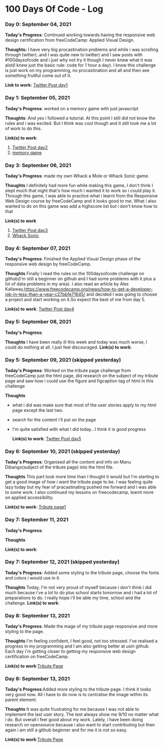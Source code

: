 # 100 Days Of Code - Log

### Day 0: September 04, 2021

**Today's Progress**: Continued working towards having the responsive web design certification from freeCodeCamp: Applied Visual Design.

**Thoughts:** I have very big procastination problems and while i was scrolling through twitter(..and I was quite new to twitter) and I saw posts with #100daysofcode and i just why not try it though I never knew what it was alot(I knew just the basic rule: code for 1 hour a day). I know this challenge is just work on my programming, no procastination and all and then see something fruitful come out of it.

**Link to work:**
[Twitter Post day1](https://twitter.com/NalowaGeena/status/1434295056576532481)

### Day 1: September 05, 2021

**Today's Progress**: worked on a memory game with just javascript

**Thoughts**: And yes i followed a tutorial. At this point I still did not know the rules and i was excited. But I think was cool though and it still took me a lot of work to do this.

**Link(s) to work**:

1. [Twitter Post day2](https://twitter.com/NalowaGeena/status/1434619989361938436)
2. [memory game](https://github.com/nalowageena654/memory-game)

### Day 3: September 06, 2021

**Today's Progress**: made my own Whack a Mole or Whack Sonic game.

**Thoughts** I definitely had more fun while making this game, I don't think I slept much that night that's how much i wanted it to work so i could play it.
Through this game, I was able to practice what i learnt from the Responsive Web Design course by freeCodeCamp and it looks good to me.
What i also wanted to do on this game was add a highscore list but i don't know how to that

**Link(s) to work**

1. [Twitter Post day3](https://twitter.com/NalowaGeena/status/1435011346844762114)
2. [Whack Sonic](https://github.com/nalowageena654/whack-a-mole)

### Day 4: September 07, 2021

**Today's Progress**: Finished the Applied Visual Design phase of the responsive web design by freeCodeCamp.

**Thoughts** Finally I read the rules on the 100daysofcode challenge on github(I'm still a beginner on github and I had some problems with it plus a lot of data problems in my area). I also read an article by Alex Kallaway,https://www.freecodecamp.org/news/how-to-get-a-developer-job-in-less-than-a-year-c27bbfe71645/ and decided I was going to choose a project and start working on it.So expect the best of me from day 5.

**Link(s) to work**:
[Twitter Post day4](https://twitter.com/NalowaGeena/status/1435139390506942464)

### Day 5: September 08, 2021

**Today's Progress**:

**Thoughts**
I have been really ill this week and today was much worse, I could do nothing at all. I just feel discouraged.
**Link(s) to work**:

### Day 5: September 09, 2021 (skipped yesterday)

**Today's Progress**: Worked on the tribute page challenge from freeCodeCamp just the html page, did research on the subject of my tribute page and saw how i could use the figure and figcaption tag of html in this challenge

**Thoughts**

- what i did was make sure that most of the user stories apply to my html page except the last two.
- search for the content i'll put on the page
- I'm quite satisfied with what I did today...I think it is good progress

  **Link(s) to work**:
  [Twitter Post day5](https://twitter.com/NalowaGeena/status/1436040385990701057)

### Day 6: September 10, 2021 (skipped yesterday)

**Today's Progress**: Organised all the content and info on Manu Dibango(subject of the tribute page) into the html file.

**Thoughts**
This part took more time than I thought it would but I'm starting to get a good image of how i want the tribute page to be.
I was feeling quite lazy today but my fear of pracastinating pushed me forward and i was able to some work. I also continued my lessons on freecodecamp, learnt more on applied accessibility.

**Link(s) to work**:
[Tribute page1](https://github.com/nalowageena654/Tribute-Page1)

### Day 7: September 11, 2021

**Today's Progress**:

**Thoughts**

**Link(s) to work**:

### Day 7: September 12, 2021 (skipped yesterday)

**Today's Progress**: Added some styling to the tribute page, choose the fonts and colors i would use in it.

**Thoughts**
Today, I'm not very proud of myself because i don't think i did much because i've a lot to do plus school starts tomorrow and i had a lot of preparations to do.
I really hope i'll be able my time, school and the challenge.
**Link(s) to work**:

### Day 8: September 13, 2021

**Today's Progress**: Made the mage of my tribute page responsive and more styling to the page.

**Thoughts**
I'm feeling confident, I feel good, not too stressed. I've realised a progress in my programming and I am also getting better at usin github. Each day i'm getting closer to getting my responsive web design certification on freeCodeCamp.

**Link(s) to work**:[Tribute Page](https://github.com/nalowageena654/Tribute-Page1)

### Day 8: September 13, 2021

**Today's Progress**:Added more styling to the tribute page. I think it looks very good now. All i have to do now is to centralise the image within its parent element.

**Thoughts**
It was quite frustrating for me because I was not able to implement the last user story. The test always show me 9/10 no matter what i do. But overall i feel good about my work. Lately, i have been doing research on opensource because i also want to start contributing but then again i am still a github beginner and for me it is not so easy.

**Link(s) to work**:[Tribute Page](https://github.com/nalowageena654/Tribute-Page1)
